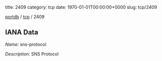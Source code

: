 title: 2409
category: tcp
date: 1970-01-01T00:00:00+0000
slug: tcp/2409

[portdb](/) / [tcp](/category/tcp.html) / 2409


## IANA Data

_Name:_ sns-protocol

_Description:_ SNS Protocol

